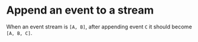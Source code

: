 # Append an event to a stream

When an event stream is `[A, B]`, after appending event `C` it should become `[A, B, C]`.
